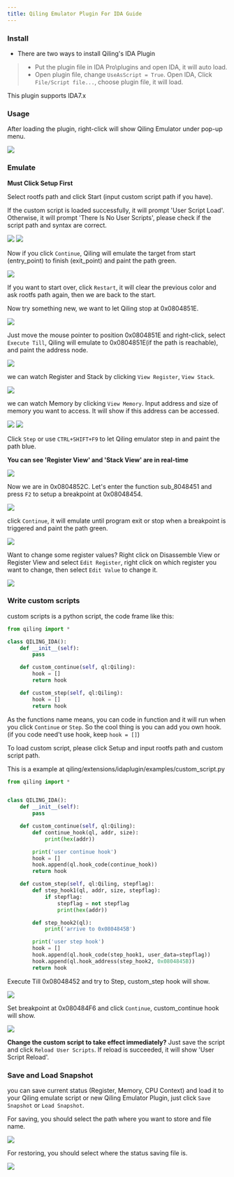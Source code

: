 ```yaml
---
title: Qiling Emulator Plugin For IDA Guide
---
```

### Install
- There are two ways to install Qiling's IDA Plugin

>- Put the plugin file in IDA Pro\plugins and open IDA, it will auto load.
>- Open plugin file, change `UseAsScript = True`. Open IDA, Click `File/Script file...`, choose plugin file, it will load.

This plugin supports IDA7.x

### Usage
After loading the plugin, right-click will show Qiling Emulator under pop-up menu.

![](img/ida1.png)

### Emulate

**Must Click Setup First**

Select rootfs path and click Start (input custom script path if you have).

If the custom script is loaded successfully, it will prompt 'User Script Load'. Otherwise, it will prompt 'There Is No User Scripts', please check if the script path and syntax are correct.

![](img/ida2.png)
![](img/ida3.png)

Now if you click `Continue`, Qiling will emulate the target from start (entry_point) to finish (exit_point) and paint the path green.

![](img/ida4.png)

If you want to start over, click `Restart`, it will clear the previous color and ask rootfs path again, then we are back to the start.

Now try something new, we want to let Qiling stop at 0x0804851E.

![](img/ida5.png)

Just move the mouse pointer to position 0x0804851E and right-click, select `Execute Till`, Qiling will emulate to 0x0804851E(if the path is reachable), and paint the address node.

![](img/ida6.png)

we can watch Register and Stack by clicking `View Register`, `View Stack`.

![](img/ida7.png)

we can watch Memory by clicking `View Memory`.
Input address and size of memory you want to access.
It will show if this address can be accessed.

![](img/ida8.png)
![](img/ida9.png)


Click `Step` or use `CTRL+SHIFT+F9` to let Qiling emulator step in and paint the path blue. 

**You can see 'Register View' and 'Stack View' are in real-time**

![](img/ida10.png)

Now we are in 0x0804852C. Let's enter the function sub_8048451 and press `F2` to setup a breakpoint at 0x08048454. 

![](img/ida11.png)

click `Continue`, it will emulate until program exit or stop when a breakpoint is triggered and paint the path green.

![](img/ida12.png)

Want to change some register values? Right click on Disassemble View or Register View and select `Edit Register`, right click on which register you want to change, then select `Edit Value` to change it.

![](img/ida13.png)

### Write custom scripts

custom scripts is a python script, the code frame like this:

```python
from qiling import *

class QILING_IDA():
    def __init__(self):
        pass

    def custom_continue(self, ql:Qiling):
        hook = []
        return hook

    def custom_step(self, ql:Qiling):
        hook = []
        return hook
```

As the functions name means, you can code in function and it will run when you click `Continue` or `Step`. So the cool thing is you can add you own hook.(if you code need't use hook, keep `hook = []`)

To load custom script, please click Setup and input rootfs path and custom script path.

This is a example at qiling/extensions/idaplugin/examples/custom_script.py
```python
from qiling import *


class QILING_IDA():
    def __init__(self):
        pass

    def custom_continue(self, ql:Qiling):
        def continue_hook(ql, addr, size):
            print(hex(addr))

        print('user continue hook')
        hook = []
        hook.append(ql.hook_code(continue_hook))
        return hook

    def custom_step(self, ql:Qiling, stepflag):
        def step_hook1(ql, addr, size, stepflag):
            if stepflag:
                stepflag = not stepflag
                print(hex(addr))

        def step_hook2(ql):
            print('arrive to 0x0804845B')

        print('user step hook')
        hook = []
        hook.append(ql.hook_code(step_hook1, user_data=stepflag))
        hook.append(ql.hook_address(step_hook2, 0x0804845B))
        return hook
```

Execute Till 0x08048452 and try to Step, custom_step hook will show.

![](img/ida14.png)

Set breakpoint at 0x080484F6 and click `Continue`, custom_continue hook will show.

![](img/ida15.png)

**Change the custom script to take effect immediately?**
Just save the script and click `Reload User Scripts`. If reload is succeeded, it will show 'User Script Reload'.

### Save and Load Snapshot
you can save current status (Register, Memory, CPU Context) and load it to your Qiling emulate script or new Qiling Emulator Plugin, just click `Save Snapshot`
or `Load Snapshot`.

For saving, you should select the path where you want to store and file name.

![](img/ida_save.png)

For restoring, you should select where the status saving file is.

![](img/ida_load.png)
